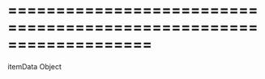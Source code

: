 <!--**
/*-------------------------------------------
    Auto-generated file. Do not modify.
-------------------------------------------

**-->
===================================================================
===================================================================

<!--shortDescription-->

<!--/shortDescription-->

<!--paramName1-->itemData<!--/paramName1-->
<!--paramType1-->Object<!--/paramType1-->
<!--paramDescription1-->

<!--/paramDescription1-->

<!--fullDescription-->

<!--/fullDescription-->